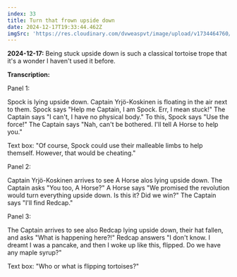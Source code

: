 ```yaml
---
index: 33
title: Turn that frown upside down
date: 2024-12-17T19:33:44.462Z
imgSrc: 'https://res.cloudinary.com/dvweaspvt/image/upload/v1734464760/033_itbasy.png'
---
```


**2024-12-17:** Being stuck upside down is such a classical tortoise trope that it's a wonder I haven't used it before.

**Transcription:**

Panel 1:

Spock is lying upside down. Captain Yrjö-Koskinen is floating in the air next to them. Spock says "Help me Captain, I am Spock. Err, I mean stuck!" The Captain says "I can't, I have no physical body." To this, Spock says "Use the force!" The Captain says "Nah, can't be bothered. I'll tell A Horse to help you."

Text box: "Of course, Spock could use their malleable limbs to help themself. However, that would be cheating."

Panel 2:

Captain Yrjö-Koskinen arrives to see A Horse alos lying upside down. The Captain asks "You too, A Horse?" A Horse says "We promised the revolution would turn everything upside down. Is this it? Did we win?" The Captain says "I'll find Redcap."

Panel 3:

The Captain arrives to see also Redcap lying upside down, their hat fallen, and asks "What is happening here?!" Redcap answers "I don't know. I dreamt I was a pancake, and then I woke up like this, flipped. Do we have any maple syrup?"

Text box: "Who or what is flipping tortoises?"
